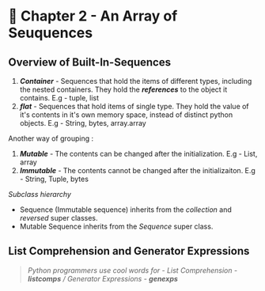 # **🤺 Chapter 2 - An Array of Seuquences**

## **Overview of Built-In-Sequences**

1. ***Container*** - Sequences that hold the items of different types, including the nested containers. They hold the ***references*** to the object it contains. E.g - tuple, list
2. ***flat*** - Sequences that hold items of single type. They hold the value of it's contents in it's own memory space, instead of distinct python objects. E.g - String, bytes, array.array

Another way of grouping :
1. ***Mutable*** - The contents can be changed after the initialization. E.g - List, array
2. ***Immutable*** - The contents cannot be changed after the initializaiton. E.g - String, Tuple, bytes

*Subclass hierarchy*
- Sequence (Immutable sequence) inherits from the *collection* and *reversed* super classes.
- Mutable Sequence inherits from the *Sequence* super class.

## **List Comprehension and Generator Expressions**

> *Python programmers use cool words for - List Comprehension - **listcomps** / Generator Expressions - **genexps***